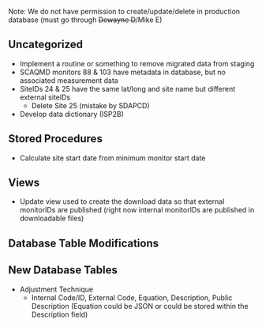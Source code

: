 Note: We do not have permission to create/update/delete in production database (must go through <s>Dewayne D</s>/Mike E)

## Uncategorized
- Implement a routine or something to remove migrated data from staging
- SCAQMD monitors 88 & 103 have metadata in database, but no associated measurement data
- SiteIDs 24 & 25 have the same lat/long and site name but different external siteIDs
  - Delete Site 25 (mistake by SDAPCD)
- Develop data dictionary (ISP2B) 

## Stored Procedures
- Calculate site start date from minimum monitor start date


## Views
- Update view used to create the download data so that external monitorIDs are published (right now internal monitorIDs are published in downloadable files)


## Database Table Modifications


## New Database Tables
- Adjustment Technique 
  - Internal Code/ID, External Code, Equation, Description, Public Description (Equation could be JSON or could be stored within the Description field)



